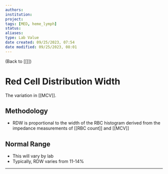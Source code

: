 ```yaml
---
authors: 
institution: 
project: 
tags: [MED, heme_lymph]
status: 
aliases: 
type: Lab Value
date created: 09/25/2023, 07:54
date modified: 09/25/2023, 08:01
---
```


(Back to [[]])

# Red Cell Distribution Width
The variation in [[MCV]].
## Methodology
- RDW is proportional to the width of the RBC histogram derived from the impedance measurements of [[RBC count]] and [[MCV]]
## Normal Range
- This will vary by lab
- Typically, RDW varies from 11-14%

---

